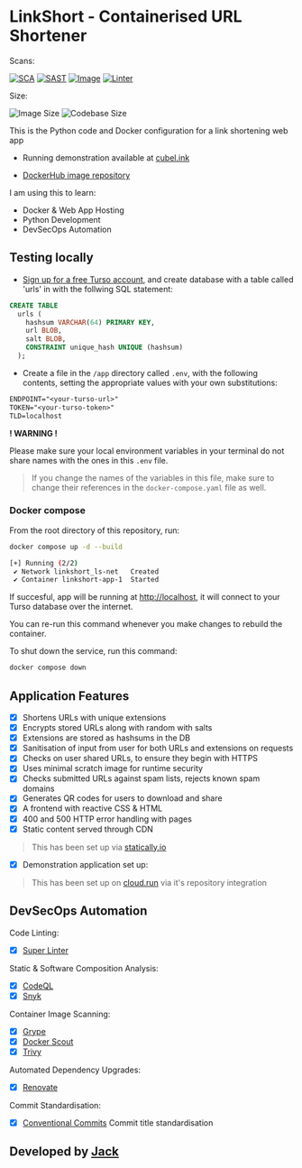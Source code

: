 # LinkShort - Containerised URL Shortener

Scans:

[![SCA](https://snyk.io/test/github/jackseceng/LinkShort/badge.svg)](https://snyk.io/test/github/jackseceng/LinkShort)
[![SAST](https://github.com/jackseceng/LinkShort/actions/workflows/codeql.yml/badge.svg)](https://codeql.github.com/)
[![Image](https://github.com/jackseceng/LinkShort/actions/workflows/container.yml/badge.svg)](https://github.com/jackseceng/LinkShort/actions/workflows/container.yml)
[![Linter](https://github.com/jackseceng/LinkShort/actions/workflows/lint.yml/badge.svg)](https://github.com/marketplace/actions/super-linter)

Size:

![Image Size](https://img.shields.io/docker/image-size/jackseceng/linkshort/latest)
![Codebase Size](https://img.shields.io/github/languages/code-size/jackseceng/LinkShort)

This is the Python code and Docker configuration for a link shortening web app

- Running demonstration available at [cubel.ink](https://cubel.ink)

- [DockerHub image repository](https://hub.docker.com/r/jackseceng/linkshort)

I am using this to learn:
- Docker & Web App Hosting
- Python Development
- DevSecOps Automation

## Testing locally

- [Sign up for a free Turso account](https://app.turso.tech/signup), and create database with a table called 'urls' in with the follwing SQL statement:
```SQL
CREATE TABLE
  urls (
    hashsum VARCHAR(64) PRIMARY KEY,
    url BLOB,
    salt BLOB,
    CONSTRAINT unique_hash UNIQUE (hashsum)
  );
```


- Create a file in the `/app` directory called `.env`, with the following contents, setting the appropriate values with your own substitutions:
```txt
ENDPOINT="<your-turso-url>"
TOKEN="<your-turso-token>"
TLD=localhost
```

**! WARNING !**

Please make sure your local environment variables in your terminal do not share names with the ones in this `.env` file.
> If you change the names of the variables in this file, make sure to change their references in the `docker-compose.yaml` file as well.

### Docker compose
From the root directory of this repository, run:
```bash
docker compose up -d --build
```
```bash
[+] Running (2/2)
 ✔ Network linkshort_ls-net   Created
 ✔ Container linkshort-app-1  Started
```

If succesful, app will be running at [http://localhost](http://localhost), it will connect to your Turso database over the internet.

You can re-run this command whenever you make changes to rebuild the container.

To shut down the service, run this command:
```bash
docker compose down
```

## Application Features

- [x] Shortens URLs with unique extensions
- [x] Encrypts stored URLs along with random with salts
- [x] Extensions are stored as hashsums in the DB
- [x] Sanitisation of input from user for both URLs and extensions on requests
- [x] Checks on user shared URLs, to ensure they begin with HTTPS
- [x] Uses minimal scratch image for runtime security
- [x] Checks submitted URLs against spam lists, rejects known spam domains
- [x] Generates QR codes for users to download and share
- [x] A frontend with reactive CSS & HTML
- [x] 400 and 500 HTTP error handling with pages
- [x] Static content served through CDN

> This has been set up via [statically.io](https://statically.io/)

- [x] Demonstration application set up:

> This has been set up on [cloud.run](https://cloud.run) via it's repository integration

## DevSecOps Automation

Code Linting:
- [x] [Super Linter](https://github.com/super-linter/super-linter)

Static & Software Composition Analysis:
- [x] [CodeQL](https://codeql.github.com/)
- [x] [Snyk](https://snyk.io)

Container Image Scanning:
- [x] [Grype](https://github.com/anchore/grype/)
- [x] [Docker Scout](https://docs.docker.com/scout/)
- [x] [Trivy](https://trivy.dev/latest/docs/target/container_image/)

Automated Dependency Upgrades:
- [x] [Renovate](https://www.mend.io/free-developer-tools/renovate/)

Commit Standardisation:
- [x] [Conventional Commits](https://www.conventionalcommits.org/en/v1.0.0/) Commit title standardisation

## Developed by [Jack](https://jacksec.engineer)

